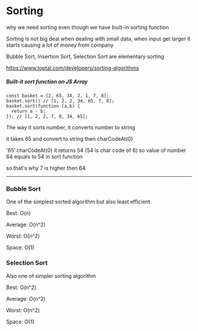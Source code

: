 # Sorting

why we need sorting even though we have built-in sorting function

Sorting is not big deal when dealing with small data, when input get larger it starts causing a lot of money from company

Bubble Sort, Insertion Sort, Selection Sort are elementary sorting

https://www.toptal.com/developers/sorting-algorithms

##### Built-it sort function on JS Array

```
const basket = [2, 65, 34, 2, 1, 7, 8];
basket.sort() // [1, 2, 2, 34, 65, 7, 8];
basket.sort(function (a,b) {
  return a - b;
}); // [1, 2, 2, 7, 8, 34, 65];
``` 

The way it sorts number, it converts number to string

it takes 65 and convert to string then charCodeAt(0)

'65'.charCodeAt(0) it returns 54 (54 is char code of 6) so value of number 64 equals to 54 in sort function

so that's why 7 is higher then 64

--- 

### Bubble Sort

One of the simplest sorted algorithm but also least efficient

Best: O(n)

Average: O(n^2)

Worst: O(n^2)

Space: O(1)

### Selection Sort

Also one of simpler sorting algorithm

Best: O(n^2)

Average: O(n^2)

Worst: O(n^2)

Space: O(1)
